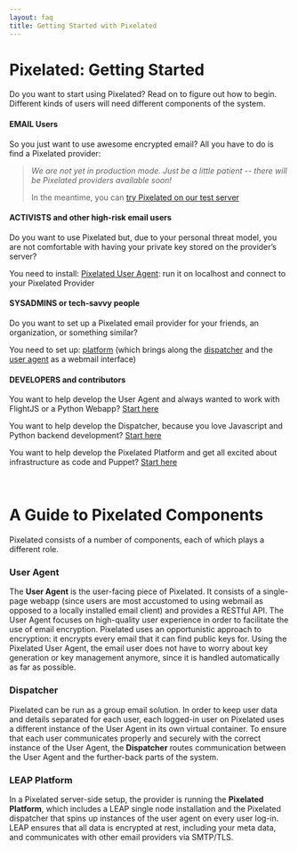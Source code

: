 ```yaml
---
layout: faq
title: Getting Started with Pixelated
---
```

Pixelated: Getting Started
======================

Do you want to start using Pixelated? Read on to figure out how to begin. Different kinds of users will need different components of the system.

#### EMAIL Users
So you just want to use awesome encrypted email? 
All you have to do is find a Pixelated provider:

> *We are not yet in production mode. Just be a little patient -- there will be Pixelated providers available soon!*
>
> In the meantime, you can <a target="_blank" href="https://try.pixelated-project.org:8080">try Pixelated on our test server</a>


#### ACTIVISTS and other high-risk email users
Do you want to use Pixelated but, due to your personal threat model, you are not comfortable with having your private key stored on the provider’s server?

You need to install: <a target="_blank" href="https://github.com/pixelated/pixelated-user-agent">Pixelated User Agent</a>: run it on localhost and connect to your Pixelated Provider

#### SYSADMINS or tech-savvy people

Do you want to set up a Pixelated email provider for your friends, an organization, or something similar?

You need to set up: <a target="_blank" href="https://github.com/pixelated/pixelated-platform">platform</a> (which brings along the <a target="_blank" href="https://github.com/pixelated/pixelated-dispatcher">dispatcher</a> and the <a target="_blank" href="https://github.com/pixelated/pixelated-user-agent">user agent</a> as a webmail interface)

#### DEVELOPERS and contributors

You want to help develop the User Agent and always wanted to work with FlightJS or a Python Webapp?
<a target="_blank" href="https://github.com/pixelated/pixelated-user-agent">Start here</a>

You want to help develop the Dispatcher, because you love Javascript and Python backend development?
<a target="_blank" href="https://github.com/pixelated/pixelated-dispatcher">Start here</a>

You want to help develop the Pixelated Platform and get all excited about infrastructure as code and Puppet?
<a target="_blank" href="https://github.com/pixelated/pixelated-platform">Start here</a>

<br />

A Guide to Pixelated Components
===============================

Pixelated consists of a number of components, each of which plays a different role.

### User Agent
The **User Agent** is the user-facing piece of Pixelated. It consists of a single-page webapp (since users are most accustomed to using webmail as opposed to a locally installed email client) and provides a RESTful API. The User Agent focuses on high-quality user experience in order to facilitate the use of email encryption. Pixelated uses an opportunistic approach to encryption: it encrypts every email that it can find public keys for. 
Using the Pixelated User Agent, the email user does not have to worry about key generation or key management anymore, since it is handled automatically as far as possible.

### Dispatcher
Pixelated can be run as a group email solution. In order to keep user data and details separated for each user, each logged-in user on Pixelated uses a different instance of the User Agent in its own virtual container. To ensure that each user communicates properly and securely with the correct instance of the User Agent, the **Dispatcher** routes communication between the User Agent and the further-back parts of the system. 

### LEAP Platform
In a Pixelated server-side setup, the provider is running the **Pixelated Platform**, which includes a LEAP single node installation and the Pixelated dispatcher that spins up instances of the user agent on every user log-in. LEAP ensures that all data is encrypted at rest, including your meta data, and communicates with other email providers via SMTP/TLS.